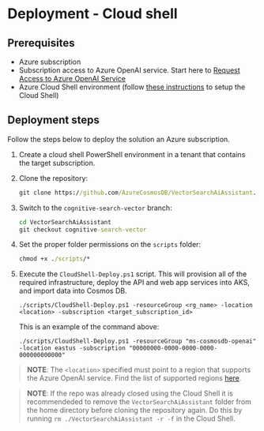 # Deployment - Cloud shell

## Prerequisites

- Azure subscription
- Subscription access to Azure OpenAI service. Start here to [Request Access to Azure OpenAI Service](https://customervoice.microsoft.com/Pages/ResponsePage.aspx?id=v4j5cvGGr0GRqy180BHbR7en2Ais5pxKtso_Pz4b1_xUOFA5Qk1UWDRBMjg0WFhPMkIzTzhKQ1dWNyQlQCN0PWcu)
- Azure Cloud Shell environment (follow [these instructions](https://learn.microsoft.com/azure/cloud-shell/quickstart?tabs=azurecli) to setup the Cloud Shell)

## Deployment steps

Follow the steps below to deploy the solution an Azure subscription.

1. Create a cloud shell PowerShell environment in a tenant that contains the target subscription. 

2. Clone the repository:

    ```cmd
    git clone https://github.com/AzureCosmosDB/VectorSearchAiAssistant.git
    ```

3. Switch to the `cognitive-search-vector` branch:

    ```cmd
    cd VectorSearchAiAssistant
    git checkout cognitive-search-vector
    ```

4. Set the proper folder permissions on the `scripts` folder:

    ```cmd
    chmod +x ./scripts/*
    ```

5. Execute the `CloudShell-Deploy.ps1` script. This will provision all of the required infrastructure, deploy the API and web app services into AKS, and import data into Cosmos DB.

    ```pwsh
    ./scripts/CloudShell-Deploy.ps1 -resourceGroup <rg_name> -location <location> -subscription <target_subscription_id>
    ```

    This is an example of the command above:

    ```pwsh
    ./scripts/CloudShell-Deploy.ps1 -resourceGroup "ms-cosmosdb-openai" -location eastus -subscription "00000000-0000-0000-0000-000000000000"
    ```

>**NOTE**: The `<location>` specified must point to a region that supports the Azure OpenAI service. Find the list of supported regions [here](https://azure.microsoft.com/explore/global-infrastructure/products-by-region/?products=cognitive-services).

>**NOTE**: If the repo was already closed using the Cloud Shell it is recommendeded to remove the `VectorSearchAiAssistant` folder from the home directory before cloning the repository again. Do this by running `rm ./VectorSearchAiAssistant -r -f` in the Cloud Shell.
